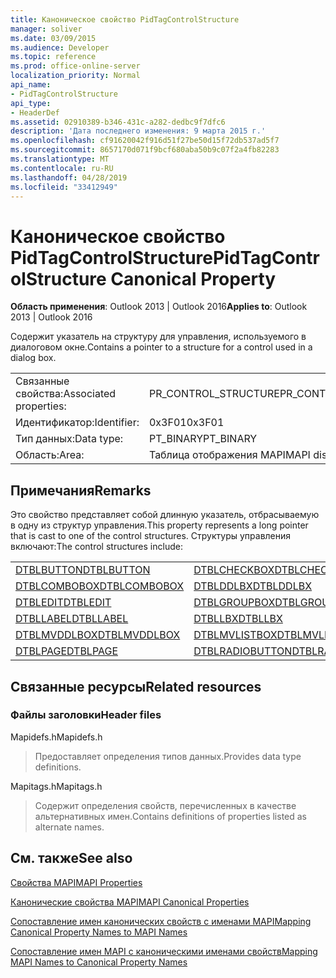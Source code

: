 ```yaml
---
title: Каноническое свойство PidTagControlStructure
manager: soliver
ms.date: 03/09/2015
ms.audience: Developer
ms.topic: reference
ms.prod: office-online-server
localization_priority: Normal
api_name:
- PidTagControlStructure
api_type:
- HeaderDef
ms.assetid: 02910389-b346-431c-a282-dedbc9f7dfc6
description: 'Дата последнего изменения: 9 марта 2015 г.'
ms.openlocfilehash: cf91620042f916d51f27be50d15f72db537ad5f7
ms.sourcegitcommit: 8657170d071f9bcf680aba50b9c07f2a4fb82283
ms.translationtype: MT
ms.contentlocale: ru-RU
ms.lasthandoff: 04/28/2019
ms.locfileid: "33412949"
---
```

# <a name="pidtagcontrolstructure-canonical-property"></a><span data-ttu-id="5517b-103">Каноническое свойство PidTagControlStructure</span><span class="sxs-lookup"><span data-stu-id="5517b-103">PidTagControlStructure Canonical Property</span></span>

  
  
<span data-ttu-id="5517b-104">**Область применения**: Outlook 2013 | Outlook 2016</span><span class="sxs-lookup"><span data-stu-id="5517b-104">**Applies to**: Outlook 2013 | Outlook 2016</span></span> 
  
<span data-ttu-id="5517b-105">Содержит указатель на структуру для управления, используемого в диалоговом окне.</span><span class="sxs-lookup"><span data-stu-id="5517b-105">Contains a pointer to a structure for a control used in a dialog box.</span></span> 
  
|||
|:-----|:-----|
|<span data-ttu-id="5517b-106">Связанные свойства:</span><span class="sxs-lookup"><span data-stu-id="5517b-106">Associated properties:</span></span>  <br/> |<span data-ttu-id="5517b-107">PR_CONTROL_STRUCTURE</span><span class="sxs-lookup"><span data-stu-id="5517b-107">PR_CONTROL_STRUCTURE</span></span>  <br/> |
|<span data-ttu-id="5517b-108">Идентификатор:</span><span class="sxs-lookup"><span data-stu-id="5517b-108">Identifier:</span></span>  <br/> |<span data-ttu-id="5517b-109">0x3F01</span><span class="sxs-lookup"><span data-stu-id="5517b-109">0x3F01</span></span>  <br/> |
|<span data-ttu-id="5517b-110">Тип данных:</span><span class="sxs-lookup"><span data-stu-id="5517b-110">Data type:</span></span>  <br/> |<span data-ttu-id="5517b-111">PT_BINARY</span><span class="sxs-lookup"><span data-stu-id="5517b-111">PT_BINARY</span></span>  <br/> |
|<span data-ttu-id="5517b-112">Область:</span><span class="sxs-lookup"><span data-stu-id="5517b-112">Area:</span></span>  <br/> |<span data-ttu-id="5517b-113">Таблица отображения MAPI</span><span class="sxs-lookup"><span data-stu-id="5517b-113">MAPI display table</span></span>  <br/> |
   
## <a name="remarks"></a><span data-ttu-id="5517b-114">Примечания</span><span class="sxs-lookup"><span data-stu-id="5517b-114">Remarks</span></span>

<span data-ttu-id="5517b-115">Это свойство представляет собой длинную указатель, отбрасываемую в одну из структур управления.</span><span class="sxs-lookup"><span data-stu-id="5517b-115">This property represents a long pointer that is cast to one of the control structures.</span></span> <span data-ttu-id="5517b-116">Структуры управления включают:</span><span class="sxs-lookup"><span data-stu-id="5517b-116">The control structures include:</span></span>
  
|||
|:-----|:-----|
|[<span data-ttu-id="5517b-117">DTBLBUTTON</span><span class="sxs-lookup"><span data-stu-id="5517b-117">DTBLBUTTON</span></span>](dtblbutton.md) <br/> |[<span data-ttu-id="5517b-118">DTBLCHECKBOX</span><span class="sxs-lookup"><span data-stu-id="5517b-118">DTBLCHECKBOX</span></span>](dtblcheckbox.md) <br/> |
|[<span data-ttu-id="5517b-119">DTBLCOMBOBOX</span><span class="sxs-lookup"><span data-stu-id="5517b-119">DTBLCOMBOBOX</span></span>](dtblcombobox.md) <br/> |[<span data-ttu-id="5517b-120">DTBLDDLBX</span><span class="sxs-lookup"><span data-stu-id="5517b-120">DTBLDDLBX</span></span>](dtblddlbx.md) <br/> |
|[<span data-ttu-id="5517b-121">DTBLEDIT</span><span class="sxs-lookup"><span data-stu-id="5517b-121">DTBLEDIT</span></span>](dtbledit.md) <br/> |[<span data-ttu-id="5517b-122">DTBLGROUPBOX</span><span class="sxs-lookup"><span data-stu-id="5517b-122">DTBLGROUPBOX</span></span>](dtblgroupbox.md) <br/> |
|[<span data-ttu-id="5517b-123">DTBLLABEL</span><span class="sxs-lookup"><span data-stu-id="5517b-123">DTBLLABEL</span></span>](dtbllabel.md) <br/> |[<span data-ttu-id="5517b-124">DTBLLBX</span><span class="sxs-lookup"><span data-stu-id="5517b-124">DTBLLBX</span></span>](dtbllbx.md) <br/> |
|[<span data-ttu-id="5517b-125">DTBLMVDDLBOX</span><span class="sxs-lookup"><span data-stu-id="5517b-125">DTBLMVDDLBOX</span></span>](dtblmvddlbox.md) <br/> |[<span data-ttu-id="5517b-126">DTBLMVLISTBOX</span><span class="sxs-lookup"><span data-stu-id="5517b-126">DTBLMVLISTBOX</span></span>](dtblmvlistbox.md) <br/> |
|[<span data-ttu-id="5517b-127">DTBLPAGE</span><span class="sxs-lookup"><span data-stu-id="5517b-127">DTBLPAGE</span></span>](dtblpage.md) <br/> |[<span data-ttu-id="5517b-128">DTBLRADIOBUTTON</span><span class="sxs-lookup"><span data-stu-id="5517b-128">DTBLRADIOBUTTON</span></span>](dtblradiobutton.md) <br/> |
   
## <a name="related-resources"></a><span data-ttu-id="5517b-129">Связанные ресурсы</span><span class="sxs-lookup"><span data-stu-id="5517b-129">Related resources</span></span>

### <a name="header-files"></a><span data-ttu-id="5517b-130">Файлы заголовки</span><span class="sxs-lookup"><span data-stu-id="5517b-130">Header files</span></span>

<span data-ttu-id="5517b-131">Mapidefs.h</span><span class="sxs-lookup"><span data-stu-id="5517b-131">Mapidefs.h</span></span>
  
> <span data-ttu-id="5517b-132">Предоставляет определения типов данных.</span><span class="sxs-lookup"><span data-stu-id="5517b-132">Provides data type definitions.</span></span>
    
<span data-ttu-id="5517b-133">Mapitags.h</span><span class="sxs-lookup"><span data-stu-id="5517b-133">Mapitags.h</span></span>
  
> <span data-ttu-id="5517b-134">Содержит определения свойств, перечисленных в качестве альтернативных имен.</span><span class="sxs-lookup"><span data-stu-id="5517b-134">Contains definitions of properties listed as alternate names.</span></span>
    
## <a name="see-also"></a><span data-ttu-id="5517b-135">См. также</span><span class="sxs-lookup"><span data-stu-id="5517b-135">See also</span></span>



[<span data-ttu-id="5517b-136">Свойства MAPI</span><span class="sxs-lookup"><span data-stu-id="5517b-136">MAPI Properties</span></span>](mapi-properties.md)
  
[<span data-ttu-id="5517b-137">Канонические свойства MAPI</span><span class="sxs-lookup"><span data-stu-id="5517b-137">MAPI Canonical Properties</span></span>](mapi-canonical-properties.md)
  
[<span data-ttu-id="5517b-138">Сопоставление имен канонических свойств с именами MAPI</span><span class="sxs-lookup"><span data-stu-id="5517b-138">Mapping Canonical Property Names to MAPI Names</span></span>](mapping-canonical-property-names-to-mapi-names.md)
  
[<span data-ttu-id="5517b-139">Сопоставление имен MAPI с каноническими именами свойств</span><span class="sxs-lookup"><span data-stu-id="5517b-139">Mapping MAPI Names to Canonical Property Names</span></span>](mapping-mapi-names-to-canonical-property-names.md)

